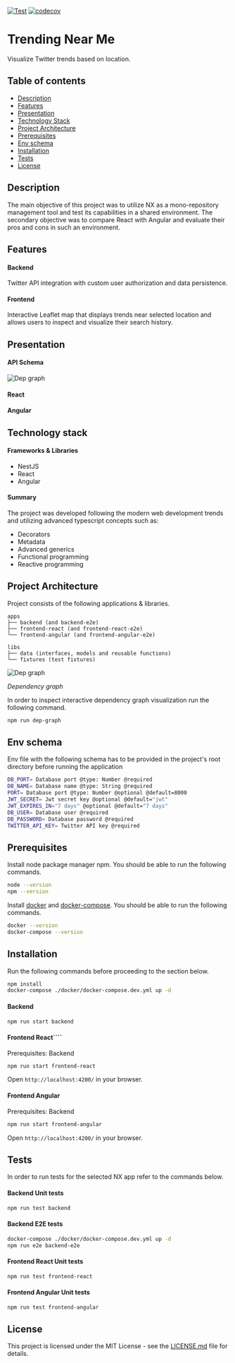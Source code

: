 [![Test](https://github.com/Nalhin/TrendingNearMe/workflows/Test/badge.svg)](https://github.com/Nalhin/TrendingNearMe/actions)
[![codecov](https://codecov.io/gh/Nalhin/TrendingNearMe/branch/master/graph/badge.svg)](https://codecov.io/gh/Nalhin/TrendingNearMe)

# Trending Near Me

Visualize Twitter trends based on location.

## Table of contents

- [Description](#description)
- [Features](#features)
- [Presentation](#presentation)
- [Technology Stack](#technology-stack)
- [Project Architecture](#project-architecture)
- [Prerequisites](#prerequisites)
- [Env schema](#env-schema)
- [Installation](#installation)
- [Tests](#tests)
- [License](#license)

## Description

The main objective of this project was to utilize NX as a mono-repository management tool and test 
its capabilities in a shared environment. 
The secondary objective was to compare React with Angular and evaluate their pros and cons 
in such an environment.

## Features

#### Backend

Twitter API integration with custom user authorization and data persistence.

#### Frontend

Interactive Leaflet map that displays trends near selected location and allows users to inspect and visualize their search history.

## Presentation

#### API Schema

![Dep graph](screenshots/api-schema.png)

#### React

#### Angular

## Technology stack

#### Frameworks & Libraries

* NestJS
* React
* Angular

#### Summary

The project was developed following the modern web development trends and utilizing advanced typescript concepts such as:

* Decorators
* Metadata
* Advanced generics
* Functional programming
* Reactive programming
 
## Project Architecture

Project consists of the following applications & libraries.

```
apps
├── backend (and backend-e2e)
├── frontend-react (and frontend-react-e2e)
└── frontend-angular (and frontend-angular-e2e)

libs
├── data (interfaces, models and reusable functions)
└── fixtures (test fixtures)
``` 

![Dep graph](screenshots/dep-graph.png)

*Dependency graph*

In order to inspect interactive dependency graph visualization run the following command.

```bash
npm run dep-graph
```

## Env schema

Env file with the following schema has to be provided in the project's root directory before running the application

```bash
DB_PORT= Database port @type: Number @required
DB_NAME= Database name @type: String @required
PORT= Database port @type: Number @optional @default=8000
JWT_SECRET= Jwt secret key @optional @default="jwt"
JWT_EXPIRES_IN="7 days" @optional @default="7 days"
DB_USER= Database user @required
DB_PASSWORD= Database password @required
TWITTER_API_KEY= Twitter API key @required
```

## Prerequisites

Install node package manager npm. You should be able to run the following commands.

```bash
node --version
npm --version
```

Install [docker](https://docs.docker.com/install/) and [docker-compose](https://docs.docker.com/compose/).
You should be able to run the following commands.

```bash
docker --version
docker-compose --version
```

## Installation

Run the following commands before proceeding to the section below.

```bash
npm install
docker-compose ./docker/docker-compose.dev.yml up -d
```

#### Backend

```bash
npm run start backend
```

#### Frontend React````

Prerequisites: Backend

```bash
npm run start frontend-react
```

Open ```http://localhost:4200/``` in your browser.

#### Frontend Angular

Prerequisites: Backend

```bash
npm run start frontend-angular
```

Open ```http://localhost:4200/``` in your browser.

## Tests

In order to run tests for the selected NX app refer to the commands below. 

#### Backend Unit tests

```bash
npm run test backend
```

#### Backend E2E tests

```bash
docker-compose ./docker/docker-compose.dev.yml up -d
npm run e2e backend-e2e
```

#### Frontend React Unit tests

```bash
npm run test frontend-react
```

#### Frontend Angular Unit tests

```bash
npm run test frontend-angular
```

## License

This project is licensed under the MIT License - see the [LICENSE.md](LICENSE.md) file for details.
